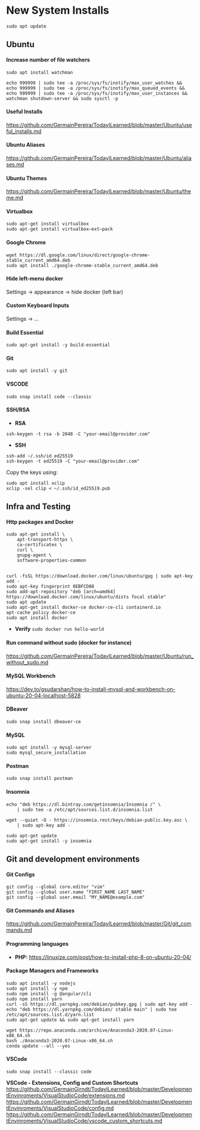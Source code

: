 # New System Installs

```
sudo apt update
``` 
## Ubuntu

#### Increase number of file watchers

```
sudo apt install watchman

echo 999999 | sudo tee -a /proc/sys/fs/inotify/max_user_watches && echo 999999 | sudo tee -a /proc/sys/fs/inotify/max_queued_events && echo 999999 | sudo tee -a /proc/sys/fs/inotify/max_user_instances && watchman shutdown-server && sudo sysctl -p
```

#### Useful Installs

https://github.com/GermainPereira/TodayILearned/blob/master/Ubuntu/useful_installs.md

#### Ubuntu Aliases

https://github.com/GermainPereira/TodayILearned/blob/master/Ubuntu/aliases.md

#### Ubuntu Themes

https://github.com/GermainPereira/TodayILearned/blob/master/Ubuntu/theme.md

#### Virtualbox

```
sudo apt-get install virtualbox
sudo apt-get install virtualbox—ext–pack
```


#### Google Chrome

```
wget https://dl.google.com/linux/direct/google-chrome-stable_current_amd64.deb
sudo apt install ./google-chrome-stable_current_amd64.deb
```

#### Hide left-menu docker

Settings -> appearance -> hide docker (left bar)

#### Custom Keyboard Inputs

Settings -> ...

#### Build Essential

`sudo apt-get install -y build-essential`

#### Git

`sudo apt install -y git`

#### VSCODE

`sudo snap install code --classic`

#### SSH/RSA

- **RSA**

```
ssh-keygen -t rsa -b 2048 -C "your-email@provider.com"
```

- **SSH**

```
ssh-add ~/.ssh/id_ed25519
ssh-keygen -t ed25519 -C "your-email@provider.com"

```

Copy the keys using:

```
sudo apt install xclip
xclip -sel clip < ~/.ssh/id_ed25519.pub
```

## Infra and Testing

#### Http packages and Docker

```
sudo apt-get install \
    apt-transport-https \
    ca-certificates \
    curl \
    gnupg-agent \
    software-properties-common


curl -fsSL https://download.docker.com/linux/ubuntu/gpg | sudo apt-key add -
sudo apt-key fingerprint 0EBFCD88
sudo add-apt-repository "deb [arch=amd64] https://download.docker.com/linux/ubuntu/dists focal stable"
sudo apt update
sudo apt-get install docker-ce docker-ce-cli containerd.io
apt-cache policy docker-ce
sudo apt install docker
```

- **Verify**
  `sudo docker run hello-world`

#### Run command without sudo (docker for instance)

https://github.com/GermainPereira/TodayILearned/blob/master/Ubuntu/run_without_sudo.md

#### MySQL Workbench

https://dev.to/gsudarshan/how-to-install-mysql-and-workbench-on-ubuntu-20-04-localhost-5828

#### DBeaver

`sudo snap install dbeaver-ce`

#### MySQL

```
sudo apt install -y mysql-server
sudo mysql_secure_installation
```

#### Postman
```
sudo snap install postman
```
#### Insomnia

```
echo "deb https://dl.bintray.com/getinsomnia/Insomnia /" \
    | sudo tee -a /etc/apt/sources.list.d/insomnia.list

wget --quiet -O - https://insomnia.rest/keys/debian-public.key.asc \
    | sudo apt-key add -

sudo apt-get update
sudo apt-get install -y insomnia
```

## Git and development environments

#### Git Configs

```
git config --global core.editor "vim"
git config --global user.name "FIRST_NAME LAST_NAME"
git config --global user.email "MY_NAME@example.com"
```

#### Git Commands and Aliases

https://github.com/GermainPereira/TodayILearned/blob/master/Git/git_commands.md

#### Programming languages

- **PHP:**
  https://linuxize.com/post/how-to-install-php-8-on-ubuntu-20-04/

#### Package Managers and Frameworks

```
sudo apt install -y nodejs
sudo apt install -y npm
sudo npm install -g @angular/cli
sudo npm install yarn
curl -sS https://dl.yarnpkg.com/debian/pubkey.gpg | sudo apt-key add -
echo "deb https://dl.yarnpkg.com/debian/ stable main" | sudo tee /etc/apt/sources.list.d/yarn.list
sudo apt-get update && sudo apt-get install yarn

wget https://repo.anaconda.com/archive/Anaconda3-2020.07-Linux-x86_64.sh
bash ./Anaconda3-2020.07-Linux-x86_64.sh
conda update --all --yes
```

#### VSCode

`sudo snap install --classic code`

**VSCode - Extensions, Config and Custom Shortcuts**  
https://github.com/GermainGirndt/TodayILearned/blob/master/DevelopmentEnvinroments/VisualStudioCode/extensions.md  
https://github.com/GermainGirndt/TodayILearned/blob/master/DevelopmentEnvinroments/VisualStudioCode/config.md  
https://github.com/GermainGirndt/TodayILearned/blob/master/DevelopmentEnvinroments/VisualStudioCode/vscode_custom_shortcuts.md  
